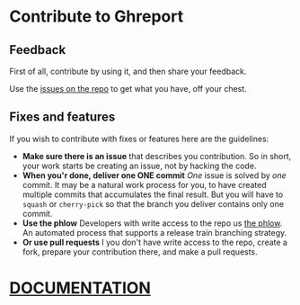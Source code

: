 # Contribute to Ghreport

## Feedback
First of all, contribute by using it, and then share your feedback.

Use the [issues on the repo](github.com/praqma/ghreport/issues) to get what you have, off your chest.

## Fixes and features

If you wish to contribute with fixes or features here are the guidelines:

* __Make sure there is an issue__ that describes you contribution. So in short, your work starts be creating an issue, not by hacking the code.
* __When you'r done, deliver one ONE commit__ _One_ issue is solved by _one_ commit. It may be a natural work process for you, to have created multiple commits that accumulates the final result. But you will have to `squash` or  `cherry-pick` so that the branch you deliver contains only one commit.
* __Use the phlow__ Developers with write access to the repo us [the phlow](http://www.praqma.com/stories/a-pragmatic-workflow/). An automated process that supports a release train branching strategy.
* __Or use pull requests__ I you don't have write access to the repo, create a fork, prepare your contribution there, and make a pull requests.

# [DOCUMENTATION](http://code.praqma.com/ghreport)
